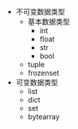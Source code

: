 - 不可变数据类型
	- 基本数据类型 
		- int 
		- float 
		- str 
		- bool
	- tuple
	- frozenset
- 可变数据类型
	- list 
	- dict
	- set 
	- bytearray